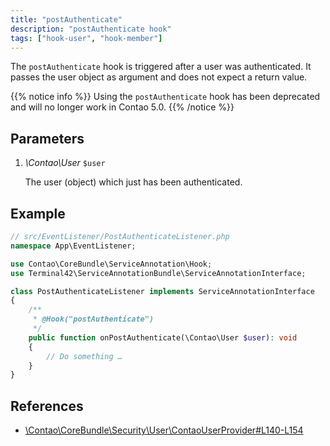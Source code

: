 ```yaml
---
title: "postAuthenticate"
description: "postAuthenticate hook"
tags: ["hook-user", "hook-member"]
---
```



The `postAuthenticate` hook is triggered after a user was authenticated. It 
passes the user object as argument and does not expect a return value.


{{% notice info %}}
Using the `postAuthenticate` hook has been deprecated and will no longer work in Contao 5.0.
{{% /notice %}}


## Parameters

1. *\Contao\User* `$user`

    The user (object) which just has been authenticated.


## Example

```php
// src/EventListener/PostAuthenticateListener.php
namespace App\EventListener;

use Contao\CoreBundle\ServiceAnnotation\Hook;
use Terminal42\ServiceAnnotationBundle\ServiceAnnotationInterface;

class PostAuthenticateListener implements ServiceAnnotationInterface
{
    /**
     * @Hook("postAuthenticate")
     */
    public function onPostAuthenticate(\Contao\User $user): void
    {
        // Do something …
    }
}
```

## References

* [\Contao\CoreBundle\Security\User\ContaoUserProvider#L140-L154](https://github.com/contao/contao/blob/4.7.6/core-bundle/src/Security/User/ContaoUserProvider.php#L140-L154)
